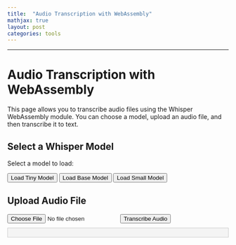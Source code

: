```yaml
---
title:  "Audio Transcription with WebAssembly"
mathjax: true
layout: post
categories: tools
---
```


---



# Audio Transcription with WebAssembly

This page allows you to transcribe audio files using the Whisper WebAssembly module. You can choose a model, upload an audio file, and then transcribe it to text.

## Select a Whisper Model

Select a model to load:

<button onclick="loadWhisper('tiny')">Load Tiny Model</button>
<button onclick="loadWhisper('base')">Load Base Model</button>
<button onclick="loadWhisper('small')">Load Small Model</button>

<div id="model-status"></div>

## Upload Audio File

<input type="file" id="audioFile" accept="audio/*">
<button onclick="transcribeAudio()">Transcribe Audio</button>

<div id="transcriptionOutput" style="white-space: pre-wrap; background: #f4f4f4; border: 1px solid #ccc; padding: 10px; margin-top: 10px;"></div>

<script>
var modelLoaded = false;

function loadWhisper(model) {
    // Placeholder for loading model
    document.getElementById('model-status').innerHTML = 'Loading ' + model + ' model...';
    setTimeout(function() {
        modelLoaded = true;
        document.getElementById('model-status').innerHTML = model + ' model loaded successfully!';
    }, 2000); // Simulate a loading delay
}

function transcribeAudio() {
    if (!modelLoaded) {
        alert('Please load a model first.');
        return;
    }

    const fileInput = document.getElementById('audioFile');
    const file = fileInput.files[0];
    if (!file) {
        alert('Please select an audio file first.');
        return;
    }

    const reader = new FileReader();
    reader.onload = function(event) {
        const audioData = event.target.result;
        // Simulate transcription
        document.getElementById('transcriptionOutput').textContent = 'Transcribing...';
        setTimeout(function() {
            document.getElementById('transcriptionOutput').textContent = 'Transcription complete: \n\n' + generateDummyTranscription();
        }, 3000);
    };
    reader.readAsArrayBuffer(file);
}

function generateDummyTranscription() {
    return "This is a dummy transcription of the uploaded audio file. Replace this function with actual transcription logic.";
}
</script>




<!-- # Audio Transcription with WebAssembly

This tool allows you to upload an audio file, and it will transcribe the audio to text using the whisper WebAssembly module.

## Upload Audio File
<input type="file" id="audioFile" accept="audio/*">
<button onclick="transcribeAudio()">Transcribe Audio</button>
<textarea id="transcriptionOutput" placeholder="Transcription will appear here..." readonly style="width:100%; height:200px;"></textarea>

<script src="/assets/wasm/libwhisper.js"></script>
<script>
function transcribeAudio() {
    const fileInput = document.getElementById('audioFile');
    const file = fileInput.files[0];
    if (!file) {
        alert('Please select an audio file first.');
        return;
    }

    const reader = new FileReader();
    reader.onload = async function(event) {
        const audioData = event.target.result;
        // Assume there's a function in libwhisper.js that starts the transcription
        const transcription = await transcribeFromWASM(audioData);
        document.getElementById('transcriptionOutput').value = transcription;
    };
    reader.readAsArrayBuffer(file);
}

async function transcribeFromWASM(audioData) {
    // This function would call into the WASM module to process the audioData
    console.log("Transcription process would go here.", audioData);
    return "Transcribed text goes here.";
}
</script> -->
